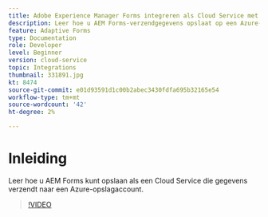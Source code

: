 ```yaml
---
title: Adobe Experience Manager Forms integreren als Cloud Service met Azure-opslag
description: Leer hoe u AEM Forms-verzendgegevens opslaat op een Azure-opslagaccount.
feature: Adaptive Forms
type: Documentation
role: Developer
level: Beginner
version: cloud-service
topic: Integrations
thumbnail: 331891.jpg
kt: 8474
source-git-commit: e01d93591d1c00b2abec3430fdfa695b32165e54
workflow-type: tm+mt
source-wordcount: '42'
ht-degree: 2%

---
```


# Inleiding

Leer hoe u AEM Forms kunt opslaan als een Cloud Service die gegevens verzendt naar een Azure-opslagaccount.

>[!VIDEO](https://video.tv.adobe.com/v/331891/?quality=12&learn=on)
